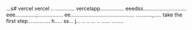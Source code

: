 ...s# vercel
vercel
..
.............
vercelapp................
eeedss.............................
eee..............;.................
 ee...........................................
...........,.....
 take the first step...............
h.....
ss...
j...
..
..
...
..
......
........
